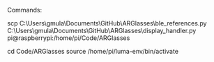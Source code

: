 Commands:

scp C:\Users\gmula\Documents\GitHub\ARGlasses\ble_references.py C:\Users\gmula\Documents\GitHub\ARGlasses\display_handler.py pi@raspberrypi:/home/pi/Code/ARGlasses

cd Code/ARGlasses
source /home/pi/luma-env/bin/activate
